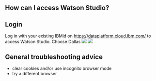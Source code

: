## How can I access Watson Studio?


## Login
Log in with your existing IBMid on https://dataplatform.cloud.ibm.com/ to access Watson Studio. Choose Dallas
![](./screenshots/0a.png)
![](./screenshots/0b.png)


## General troubleshooting advice
- clear cookies and/or use incognito browser mode
- try a different browser
